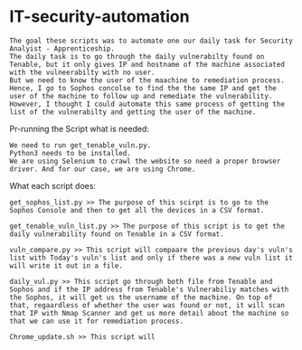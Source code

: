 # IT-security-automation

    The goal these scripts was to automate one our daily task for Security Analyist - Apprenticeship. 
    The daily task is to go through the daily vulnerabilty found on Tenable, but it only gives IP and hostname of the machine associated with the vulneerabilty with no user. 
    But we need to know the user of the maachine to remediation process. Hence, I go to Sophos concolse to find the the same IP and get the user of the machine to follow up and remediate the vulnerability. 
    However, I thought I could automate this same process of getting the list of the vulnerabilty and getting the user of the machine.

Pr-running the Script what is needed:
    
    We need to run get_tenable_vuln.py. 
    Python3 needs to be installed.
    We are using Selenium to crawl the website so need a proper browser driver. And for our case, we are using Chrome. 
    

What each script does:

    get_sophos_list.py >> The purpose of this scirpt is to go to the Sophos Console and then to get all the devices in a CSV format.
    
    get_tenable_vuln_list.py >> The purpose of this script is to get the daily vulnerability found on Tenable in a CSV format.
    
    vuln_compare.py >> This script will compaare the previous day's vuln's list with Today's vuln's list and only if there was a new vuln list it will write it out in a file. 
    
    daily_vul.py >> This script go through both file from Tenable and Sophos and if the IP address from Tenable's Vulnerabiliy matches with the Sophos, it will get us the username of the machine. On top of that, regaardless of whether the user was found or not, it will scan that IP with Nmap Scanner and get us more detail about the machine so that we can use it for remediation process.
    
    Chrome_update.sh >> This script will 
  
